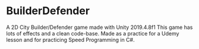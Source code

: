 # BuilderDefender
A 2D City Builder/Defender game made with Unity 2019.4.8f1
This game has lots of effects and a clean code-base.
Made as a practice for a Udemy lesson and for practicing Speed Programming in C#.
